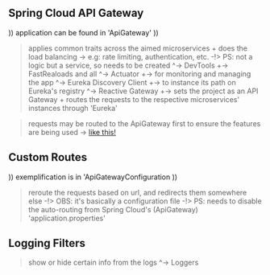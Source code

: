 ## Spring Cloud API Gateway ##
)) application can be found in 'ApiGateway' ))

> applies common traits across the aimed microservices + does the load balancing
    \-> e.g: rate limiting, authentication, etc.
    \-!> PS: not a logic but a service, so needs to be created
        ^-> DevTools
            +-> FastRealoads and all
        ^-> Actuator
            +-> for monitoring and managing the app
        ^-> Eureka Discovery Client
            +-> to instance its path on Eureka's registry
        ^-> Reactive Gateway
            +-> sets the project as an API Gateway + routes the requests to the respective microservices' instances through 'Eureka'

> requests may be routed to the ApiGateway first to ensure the features are being used
    \-> [like this!](/resources/section5/apiGatewayFlow.png)

## Custom Routes ##
)) exemplification is in 'ApiGatewayConfiguration ))

> reroute the requests based on url, and redirects them somewhere else
    \-!> OBS: it's basically a configuration file
    \-!> PS: needs to disable the auto-routing from Spring Cloud's (ApiGateway) 'application.properties'

## Logging Filters ##
> show or hide certain info from the logs
    ^-> Loggers